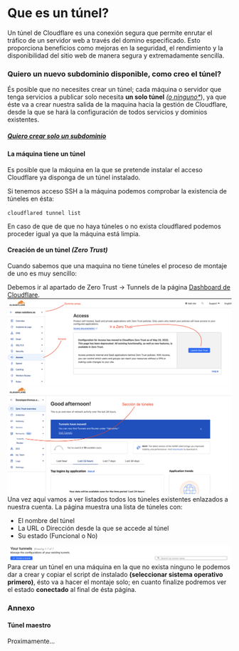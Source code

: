 # Que es un túnel?
Un túnel de Cloudflare es una conexión segura que permite enrutar el tráfico de un servidor web a través del domino especificado. Esto proporciona beneficios como mejoras en la seguridad, el rendimiento y la disponibilidad del sitio web de manera segura y extremadamente sencilla.

### Quiero un nuevo subdominio disponible, como creo el túnel?
És posible que no necesites crear un túnel; cada máquina o servidor que tenga servicios a publicar solo necesita __un solo túnel__ _([o ninguno*](#tunel-maestro)_),
ya que éste va a crear nuestra salida de la maquina hacia la gestión de Cloudflare, desde la que se hará la configuración de todos servicios y dominios existentes.

##### [Quiero crear solo un subdominio](basic_config.md)

#### La máquina tiene un túnel
Es posible que la máquina en la que se pretende instalar el acceso Cloudflare ya
disponga de un túnel instalado.  

Si tenemos acceso SSH a la máquina podemos comprobar la existencia de túneles en
ésta:  

`cloudflared tunnel list`

En caso de que de que no haya túneles o no exista cloudflared podemos proceder igual ya que la máquina está limpia.

#### Creación de un túnel _(Zero Trust)_
Cuando sabemos que una maquina no tiene túneles el proceso de montaje de uno es muy sencillo:  

Debemos ir al apartado de Zero Trust → Tunnels de la página [Dashboard de Cloudflare](https://one.dash.cloudflare.com/).
![DemoZeroTrust](ZeroTrust.png)
![SeccionTunelesDemo](Tuneles.png)
Una vez aquí vamos a ver listados todos los túneles existentes enlazados a nuestra cuenta.
La página muestra una lista de túneles con:  
 
- El nombre del túnel  
- La URL o Dirección desde la que se accede al túnel  
- Su estado (Funcional o No)  

![CrearTunel](CreateTunel.png)
Para crear un túnel en una máquina en la que no exista ninguno le podemos dar a crear
y copiar el script de instalado __(seleccionar sistema operativo primero)__, ésto va a hacer el montaje solo; en cuanto finalize podremos ver el estado __conectado__ al final de ésta página.  

### Annexo
#### Túnel maestro
Proximamente...

<style>
.search-results {
  display: none;
}
</style>
